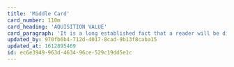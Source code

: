 ```yaml
---
title: 'Middle Card'
card_number: 110m
card_heading: 'AQUISITION VALUE'
card_paragraph: 'It is a long established fact that a reader will be distracted by the readable content of a page when looking at its layout.'
updated_by: 970fb6b4-712d-4017-8cad-9b13f8caba15
updated_at: 1612895469
id: ec6e3949-963d-4634-96ce-529c19dd5e1c
---
```

